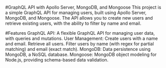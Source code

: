 #GraphQL API with Apollo Server, MongoDB, and Mongoose
This project is a simple GraphQL API for managing users, built using Apollo Server, MongoDB, and Mongoose. The API allows you to create new users and retrieve existing users, with the ability to filter by name and email.

#Features
GraphQL API: A flexible GraphQL API for managing user data, with queries and mutations.
User Management:
Create users with a name and email.
Retrieve all users.
Filter users by name (with regex for partial matching) and email (exact match).
MongoDB: Data persistence using MongoDB, a NoSQL database.
Mongoose: MongoDB object modeling for Node.js, providing schema-based data validation.
